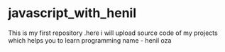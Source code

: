 # javascript_with_henil
This is my first repository .here i will upload source code of my projects which helps you to learn programming
name - henil oza
